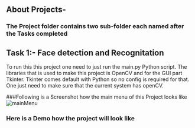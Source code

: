 ## About Projects-
### The Project folder contains two sub-folder each named after the Tasks completed



## Task 1:- Face detection and Recognitation
To run this this project one need to just run the main.py Python script. The libraries that is used to make this project is OpenCV and for the GUI part Tkinter. Tkinter comes default with Python so no config is required for that. One just need to make sure that the current system has openCV.

###Following is a Screenshot how the main menu of this Project looks like
![mainMenu](https://github.com/Stark8991/AspireNex-/assets/61908380/899b39b6-589e-4e63-bccf-7fe5fb2acf33)

### Here is a Demo how the project will look like



